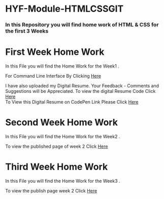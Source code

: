 # HYF-Module-HTMLCSSGIT
<h3> In this Repository you will find home work of  HTML & CSS for the first 3 Weeks

<h1> First Week Home Work </h1>
In this File you will find the Home Work for the Week1 .


For Command Line Interface 
By Clicking <a href="https://arsalanamanat.github.io/HYF-Module-HTMLCSSGIT/Week1/Commandlineanswers.txt">Here</a><br>

I have also uploaded my Digital Resume. Your Feedback - Comments and Suggestions will be Appreciated.
To view the digital Resume Code Click <a href="https://arsalanamanat.github.io/HYF-Module-HTMLCSSGIT/Week1/resume1.html">Here</a><br>
To View this Digital Resume on CodePen Link Please Click <a href="https://codepen.io/arsalan-amanat/project/full/Zmqobb">Here</a><br>



<h1> Second Week Home Work </h1>
In this File you will find the Home Work for the Week2 .<br>



To view the published page of week 2 Click <a href="https://arsalanamanat.github.io/HYF-Module-HTMLCSSGIT/Week2/index.html">Here</a>


<h1> Third Week Home Work </h1>
In this File you will find the Home Work for the Week3 .<br>



To view the publish page week 2 Click <a href="https://arsalanamanat.github.io/HYF-Module-HTMLCSSGIT/Week3/index.html">Here</a>

